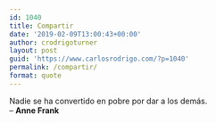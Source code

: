 ```yaml
---
id: 1040
title: Compartir
date: '2019-02-09T13:00:43+00:00'
author: crodrigoturner
layout: post
guid: 'https://www.carlosrodrigo.com/?p=1040'
permalink: /compartir/
format: quote
---
```


Nadie se ha convertido en pobre por dar a los demás.  
 – **Anne Frank**